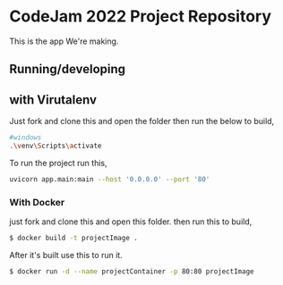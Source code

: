 # CodeJam 2022 Project Repository

This is the app We're making.

## Running/developing

## with Virutalenv

Just fork and clone this and open the folder then run the below to build,
```bash
#windows
.\venv\Scripts\activate
```

To run the project run this,
```bash
uvicorn app.main:main --host '0.0.0.0' --port '80'
```

### With Docker

just fork and clone this and open this folder.
then run this to build,
```bash
$ docker build -t projectImage .
```

After it's built use this to run it.
```bash
$ docker run -d --name projectContainer -p 80:80 projectImage
```
